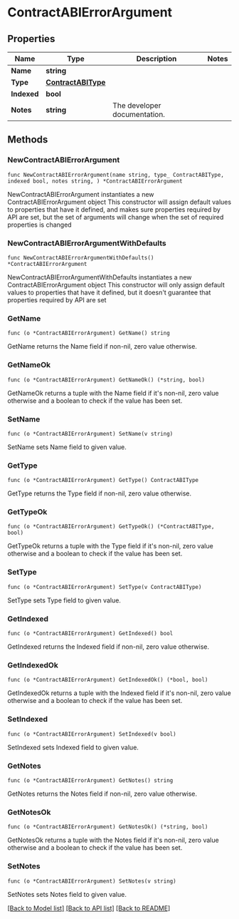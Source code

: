 # ContractABIErrorArgument

## Properties

Name | Type | Description | Notes
------------ | ------------- | ------------- | -------------
**Name** | **string** |  | 
**Type** | [**ContractABIType**](ContractABIType.md) |  | 
**Indexed** | **bool** |  | 
**Notes** | **string** | The developer documentation. | 

## Methods

### NewContractABIErrorArgument

`func NewContractABIErrorArgument(name string, type_ ContractABIType, indexed bool, notes string, ) *ContractABIErrorArgument`

NewContractABIErrorArgument instantiates a new ContractABIErrorArgument object
This constructor will assign default values to properties that have it defined,
and makes sure properties required by API are set, but the set of arguments
will change when the set of required properties is changed

### NewContractABIErrorArgumentWithDefaults

`func NewContractABIErrorArgumentWithDefaults() *ContractABIErrorArgument`

NewContractABIErrorArgumentWithDefaults instantiates a new ContractABIErrorArgument object
This constructor will only assign default values to properties that have it defined,
but it doesn't guarantee that properties required by API are set

### GetName

`func (o *ContractABIErrorArgument) GetName() string`

GetName returns the Name field if non-nil, zero value otherwise.

### GetNameOk

`func (o *ContractABIErrorArgument) GetNameOk() (*string, bool)`

GetNameOk returns a tuple with the Name field if it's non-nil, zero value otherwise
and a boolean to check if the value has been set.

### SetName

`func (o *ContractABIErrorArgument) SetName(v string)`

SetName sets Name field to given value.


### GetType

`func (o *ContractABIErrorArgument) GetType() ContractABIType`

GetType returns the Type field if non-nil, zero value otherwise.

### GetTypeOk

`func (o *ContractABIErrorArgument) GetTypeOk() (*ContractABIType, bool)`

GetTypeOk returns a tuple with the Type field if it's non-nil, zero value otherwise
and a boolean to check if the value has been set.

### SetType

`func (o *ContractABIErrorArgument) SetType(v ContractABIType)`

SetType sets Type field to given value.


### GetIndexed

`func (o *ContractABIErrorArgument) GetIndexed() bool`

GetIndexed returns the Indexed field if non-nil, zero value otherwise.

### GetIndexedOk

`func (o *ContractABIErrorArgument) GetIndexedOk() (*bool, bool)`

GetIndexedOk returns a tuple with the Indexed field if it's non-nil, zero value otherwise
and a boolean to check if the value has been set.

### SetIndexed

`func (o *ContractABIErrorArgument) SetIndexed(v bool)`

SetIndexed sets Indexed field to given value.


### GetNotes

`func (o *ContractABIErrorArgument) GetNotes() string`

GetNotes returns the Notes field if non-nil, zero value otherwise.

### GetNotesOk

`func (o *ContractABIErrorArgument) GetNotesOk() (*string, bool)`

GetNotesOk returns a tuple with the Notes field if it's non-nil, zero value otherwise
and a boolean to check if the value has been set.

### SetNotes

`func (o *ContractABIErrorArgument) SetNotes(v string)`

SetNotes sets Notes field to given value.



[[Back to Model list]](../README.md#documentation-for-models) [[Back to API list]](../README.md#documentation-for-api-endpoints) [[Back to README]](../README.md)


